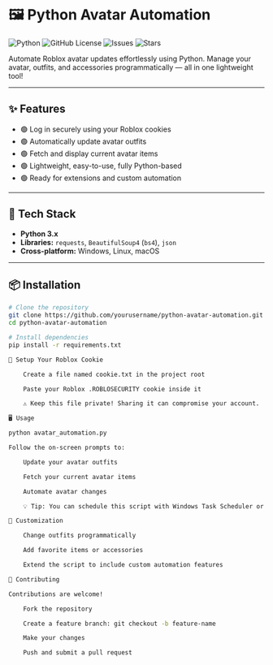 # 🖼️ Python Avatar Automation

![Python](https://img.shields.io/badge/Python-3.10-blue?logo=python&logoColor=white) 
![GitHub License](https://img.shields.io/github/license/yourusername/python-avatar-automation) 
![Issues](https://img.shields.io/github/issues/yourusername/python-avatar-automation) 
![Stars](https://img.shields.io/github/stars/yourusername/python-avatar-automation?style=social)

Automate Roblox avatar updates effortlessly using Python. Manage your avatar, outfits, and accessories programmatically — all in one lightweight tool!

---

## ✨ Features

- 🟢 Log in securely using your Roblox cookies  
- 🟢 Automatically update avatar outfits  
- 🟢 Fetch and display current avatar items  
- 🟢 Lightweight, easy-to-use, fully Python-based  
- 🟢 Ready for extensions and custom automation  

---

## 🚀 Tech Stack

- **Python 3.x**  
- **Libraries:** `requests`, `BeautifulSoup4` (`bs4`), `json`  
- **Cross-platform:** Windows, Linux, macOS  

---

## 📦 Installation

```bash
# Clone the repository
git clone https://github.com/yourusername/python-avatar-automation.git
cd python-avatar-automation

# Install dependencies
pip install -r requirements.txt

🔑 Setup Your Roblox Cookie

    Create a file named cookie.txt in the project root

    Paste your Roblox .ROBLOSECURITY cookie inside it

    ⚠️ Keep this file private! Sharing it can compromise your account.

🖥️ Usage

python avatar_automation.py

Follow the on-screen prompts to:

    Update your avatar outfits

    Fetch your current avatar items

    Automate avatar changes

    💡 Tip: You can schedule this script with Windows Task Scheduler or cron for automatic updates.

🎨 Customization

    Change outfits programmatically

    Add favorite items or accessories

    Extend the script to include custom automation features

🤝 Contributing

Contributions are welcome!

    Fork the repository

    Create a feature branch: git checkout -b feature-name

    Make your changes

    Push and submit a pull request
